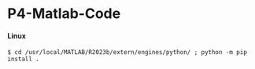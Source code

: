 # P4-Matlab-Code
 
#### Linux
    $ cd /usr/local/MATLAB/R2023b/extern/engines/python/ ; python -m pip install .